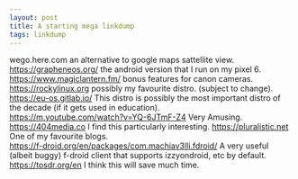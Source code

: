 ```yaml
---
layout: post
title: A starting mega linkdump
tags: linkdump
---
```

wego.here.com an alternative to google maps sattellite view.   
https://grapheneos.org/ the android version that I run on my pixel 6.   
https://www.magiclantern.fm/ bonus features for canon cameras.   
https://rockylinux.org possibly my favourite distro. (subject to change).   
https://eu-os.gitlab.io/ This distro is possibly the most important distro of the decade (if it gets used in education).   
https://m.youtube.com/watch?v=YQ-6JTmF-Z4 Very Amusing.   
https://404media.co I find this particularly interesting. 
https://pluralistic.net One of my favourite blogs.   
https://f-droid.org/en/packages/com.machiav3lli.fdroid/ A very useful (albeit buggy) f-droid client that supports izzyondroid, etc by default.   
https://tosdr.org/en I think this will save much time.   
